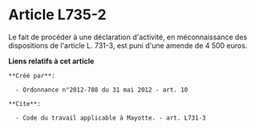 # Article L735-2

Le fait de procéder à une déclaration d'activité, en méconnaissance des dispositions de l'article L. 731-3, est puni d'une
amende de 4 500 euros.

**Liens relatifs à cet article**

	**Créé par**:

	  - Ordonnance n°2012-788 du 31 mai 2012 - art. 10

	**Cite**:

	  - Code du travail applicable à Mayotte. - art. L731-3
